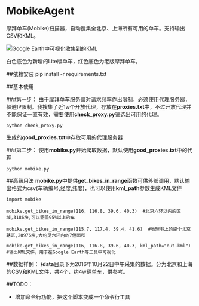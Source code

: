 # MobikeAgent
摩拜单车(Mobike)扫描器，自动搜集全北京、上海所有可用的单车。支持输出CSV和KML。

![Google Earth中可视化收集到的KML](https://github.com/yrjyrj123/image/raw/master/mobike_agent_demo.gif)

白色底色为新增的Lite版单车，红色底色为老版摩拜单车。

##依赖安装
	pip install -r requirements.txt

##基本使用

###第一步：
由于摩拜单车服务器对请求频率作出限制，必须使用代理服务器，躲避IP限制。我搜集了近1w个开放代理，存放在**proxies.txt**中，不过开放代理并不能保证一直有效，需要使用**check_proxy.py**筛选出可用的代理。

	python check_proxy.py
	
生成的**good_proxies.txt**中存放可用的代理服务器

###第二步：
使用**mobike.py**开始爬取数据，默认使用**good_proxies.txt**中的代理
	
	python mobike.py
	
##高级用法
**mobike.py**中提供**get\_bikes\_in\_range**函数可供外部调用，默认输出格式为csv(车辆编号,经度,纬度)，也可以使用**kml\_path**参数生成KML文件

	import mobike
	
	mobike.get_bikes_in_range(116, 116.8, 39.6, 40.3)  #北京六环以内的区域,3186块,可以涵盖95%以上的车
	
    mobike.get_bikes_in_range(115.7, 117.4, 39.4, 41.6)  #地理书上的整个北京辖区,20976块,大约是六环内的7倍面积	
    
    mobike.get_bikes_in_range(116, 116.8, 39.6, 40.3, kml_path="out.kml")   #输出KML文件，用于在Google Earth等工具中可视化
    
##数据样例：
**/data**目录下为2016年10月22日中午采集的数据。分为北京和上海的CSV和KML文件，共4个，约4w辆单车，供参考。

##TODO：
* 增加命令行功能，把这个脚本变成一个命令行工具